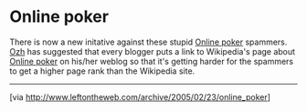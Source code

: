 # Online poker

There is now a new initative against these stupid <a href="http://en.wikipedia.org/wiki/Online_poker" title="Online poker">Online poker</a> spammers. <a href="http://frenchfragfactory.net/ozh/archives/2005/02/19/bloggers-of-the-world-unite/">Ozh</a> has suggested that every blogger puts a link to Wikipedia's page about <a href="http://en.wikipedia.org/wiki/Online_poker" title="Online poker">Online poker</a> on his/her weblog so that it's getting harder for the spammers to get a higher page rank than the Wikipedia site.

-------------------------------



[via <a href="http://www.leftontheweb.com/archive/2005/02/23/online_poker">http://www.leftontheweb.com/archive/2005/02/23/online_poker</a>]